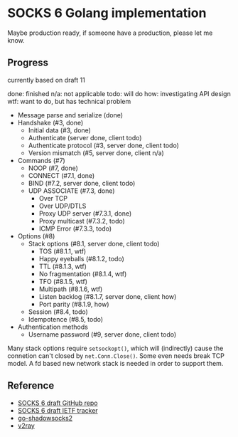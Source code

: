 # SOCKS 6 Golang implementation

Maybe production ready, if someone have a production, please let me know.

## Progress

currently based on draft 11

done: finished
n/a: not applicable
todo: will do
how: investigating API design
wtf: want to do, but has technical problem

- Message parse and serialize (done)
- Handshake (#3, done)
    - Initial data (#3, done)
    - Authenticate (server done, client todo)
    - Authenticate protocol (#3, server done, client todo)
    - Version mismatch (#5, server done, client n/a)
- Commands (#7)
    - NOOP (#7, done)
    - CONNECT (#7.1, done)
    - BIND (#7.2, server done, client todo)
    - UDP ASSOCIATE (#7.3, done)
        - Over TCP
        - Over UDP/DTLS
        - Proxy UDP server (#7.3.1, done)
        - Proxy multicast (#7.3.2, todo)
        - ICMP Error (#7.3.3, todo)
- Options (#8)
    - Stack options (#8.1, server done, client todo)
        - TOS (#8.1.1, wtf)
        - Happy eyeballs (#8.1.2, todo)
        - TTL (#8.1.3, wtf)
        - No fragmentation (#8.1.4, wtf)
        - TFO (#8.1.5, wtf)
        - Multipath (#8.1.6, wtf)
        - Listen backlog (#8.1.7, server done, client how)
        - Port parity (#8.1.9, how)
    - Session (#8.4, todo)
    - Idempotence (#8.5, todo)
- Authentication methods
    - Username password (#9, server done, client todo)

Many stack options require `setsockopt()`, which will (indirectly) cause the connetion can't closed by `net.Conn.Close()`.
Some even needs break TCP model.
A fd based new network stack is needed in order to support them.

## Reference

- [SOCKS 6 draft GitHub repo](https://github.com/45G/socks6-draft)
- [SOCKS 6 draft IETF tracker](https://datatracker.ietf.org/doc/draft-olteanu-intarea-socks-6/)
- [go-shadowsocks2](https://github.com/shadowsocks/go-shadowsocks2)
- [v2ray](https://github.com/v2fly/v2ray-core)
